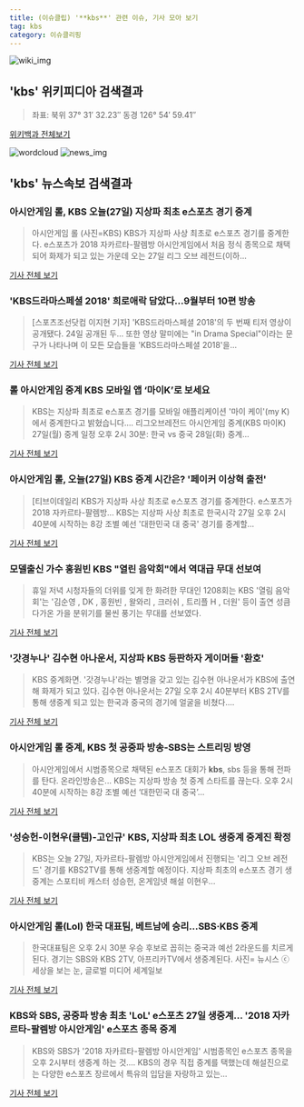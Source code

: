 ```yaml
---
title: (이슈클립) '**kbs**' 관련 이슈, 기사 모아 보기
tag: kbs
category: 이슈클리핑
---
```

![wiki_img](https://user-images.githubusercontent.com/42597476/44503234-41136a80-a6d0-11e8-9071-6fc6418eafe4.png)
## **'**kbs**'** 위키피디아 검색결과
>좌표: 북위 37° 31′ 32.23″ 동경 126° 54′ 59.41″

<a href="https://ko.wikipedia.org/wiki/kbs" target="_blank">위키백과 전체보기</a>

![wordcloud](https://s3.ap-northeast-2.amazonaws.com/lyrics101-wordcloud/2018-08-27-1535348993.png)
![news_img](https://user-images.githubusercontent.com/42597476/44507050-1206f400-a6e4-11e8-8d98-7ffbfebb353f.png)
## **'**kbs**'** 뉴스속보 검색결과
### 아시안게임 롤, KBS 오늘(27일) 지상파 최초 e스포츠 경기 중계

>아시안게임 롤 (사진=KBS) KBS가 지상파 사상 최초로 e스포츠 경기를 중계한다. e스포츠가 2018 자카르타-팔렘방 아시안게임에서 처음 정식 종목으로 채택되어 화제가 되고 있는 가운데 오는 27일 리그 오브 레전드(이하...

<a href="http://news.hankyung.com/article/201808279318I" target="_blank">기사 전체 보기</a>

### 'KBS드라마스페셜 2018' 희로애락 담았다…9월부터 10편 방송

>[스포츠조선닷컴 이지현 기자] 'KBS드라마스페셜 2018'의 두 번째 티저 영상이 공개됐다. 24일 공개된 두... 또한 영상 말미에는 "in Drama Special"이라는 문구가 나타나며 이 모든 모습들을 'KBS드라마스페셜 2018'을...

<a href="http://sports.chosun.com/news/ntype.htm?id=201808280100245670018801&servicedate=20180827" target="_blank">기사 전체 보기</a>

### 롤 아시안게임 중계 KBS 모바일 앱 ‘마이K’로 보세요

>KBS는 지상파 최초로 e스포츠 경기를 모바일 애플리케이션 '마이 케이'(my K)에서 중계한다고 밝혔습니다.... 리그오브레전드 아시안게임 중계(KBS 마이K) 27일(월) 중계 일정 오후 2시 30분: 한국 vs 중국 28일(화) 중계...

<a href="http://news.**kbs**.co.kr/news/view.do?ncd=4029921&ref=A" target="_blank">기사 전체 보기</a>

### 아시안게임 롤, 오늘(27일) KBS 중계 시간은? '페이커 이상혁 출전'

>[티브이데일리 KBS가 지상파 사상 최초로 e스포츠 경기를 중계한다. e스포츠가 2018 자카르타-팔렘방... KBS는 지상파 사상 최초로 한국시각 27일 오후 2시 40분에 시작하는 8강 조별 예선 '대한민국 대 중국' 경기를 중계할...

<a href="http://tvdaily.asiae.co.kr/read.php3?aid=15353365491388527002" target="_blank">기사 전체 보기</a>

### 모델출신 가수 홍원빈 KBS "열린 음악회"에서 역대급 무대 선보여

>휴일 저녁 시청자들의 더위를 잊게 한 화려한 무대인 1208회는 KBS '열림 음악회'는 '김순영 , DK , 홍원빈 , 왈와리 , 크러쉬 , 트리플 H , 더원' 등이 출연 성큼 다가온 가을 분위기를 물씬 풍기는 무대를 선보였다.

<a href="http://www.fntoday.co.kr/news/articleView.html?idxno=168435" target="_blank">기사 전체 보기</a>

### '갓경누나' 김수현 아나운서, 지상파 KBS 등판하자 게이머들 '환호'

>KBS 중계화면. '갓경누나'라는 별명을 갖고 있는 김수현 아나운서가 KBS에 출연해 화제가 되고 있다. 김수현 아나운서는 27일 오후 2시 40분부터 KBS 2TV를 통해 생중계 되고 있는 한국과 중국의 경기에 얼굴을 비쳤다....

<a href="http://news20.busan.com/controller/newsController.jsp?newsId=20180827000108" target="_blank">기사 전체 보기</a>

### 아시안게임 롤 중계, KBS 첫 공중파 방송-SBS는 스트리밍 방영

>아시안게임에서 시범종목으로 채택된 e스포츠 대회가 **kbs**, sbs 등을 통해 전파를 탄다. 온라인방송은... KBS는 지상파 방송 첫 중계 스타트를 끊는다. 오후 2시 40분에 시작하는 8강 조별 예선 ‘대한민국 대 중국’...

<a href="http://www.kukinews.com/news/article.html?no=579731" target="_blank">기사 전체 보기</a>

### '성승헌-이현우(클템)-고인규' KBS, 지상파 최초 LOL 생중계 중계진 확정

>KBS는 오늘 27일, 자카르타-팔렘방 아시안게임에서 진행되는 '리그 오브 레전드' 경기를 KBS2TV를 통해 생중계할 예정이다. 지상파 최초의 e스포츠 경기 생중계는 스포티비 캐스터 성승헌, 온게임넷 해설 이현우...

<a href="http://www.thisisgame.com/webzine/news/nboard/4/?n=86076&utm_source=naver&utm_medium=outlink&utm_campaign=tigadmin74&utm_content=86076&nogate" target="_blank">기사 전체 보기</a>

### 아시안게임 롤(Lol) 한국 대표팀, 베트남에 승리…SBS·KBS 중계

>한국대표팀은 오후 2시 30분 우승 후보로 꼽히는 중국과 예선 2라운드를 치르게 된다. 경기는 SBS와 KBS 2TV, 아프리카TV에서 생중계된다. 사진= 뉴시스 ⓒ 세상을 보는 눈, 글로벌 미디어 세계일보

<a href="http://www.segye.com/content/html/2018/08/27/20180827003540.html?OutUrl=naver" target="_blank">기사 전체 보기</a>

### KBS와 SBS, 공중파 방송 최초 'LoL' e스포츠 27일 생중계... '2018 자카르타-팔렘방 아시안게임' e스포츠 종목 중계

>KBS와 SBS가 '2018 자카르타-팔렘방 아시안게임' 시범종목인 e스포츠 종목을 오후 2시부터 생중계 하는 것.... KBS의 경우 직접 중계를 택했는데 해설진으로는 다양한 e스포츠 장르에서 특유의 입담을 자랑하고 있는...

<a href="http://gamefocus.co.kr/detail.php?number=85414" target="_blank">기사 전체 보기</a>


